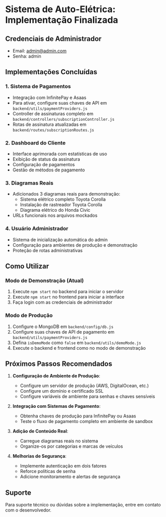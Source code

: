 # Sistema de Auto-Elétrica: Implementação Finalizada

## Credenciais de Administrador
- Email: admin@admin.com
- Senha: admin

## Implementações Concluídas

### 1. Sistema de Pagamentos
- Integração com InfinitePay e Asaas
- Para ativar, configure suas chaves de API em `backend/utils/paymentProviders.js`
- Controller de assinaturas completo em `backend/controllers/subscriptionController.js`
- Rotas de assinatura atualizadas em `backend/routes/subscriptionRoutes.js`

### 2. Dashboard do Cliente
- Interface aprimorada com estatísticas de uso
- Exibição de status da assinatura
- Configuração de pagamentos
- Gestão de métodos de pagamento

### 3. Diagramas Reais
- Adicionados 3 diagramas reais para demonstração:
  - Sistema elétrico completo Toyota Corolla
  - Instalação de rastreador Toyota Corolla
  - Diagrama elétrico do Honda Civic
- URLs funcionais nos arquivos mockados

### 4. Usuário Administrador
- Sistema de inicialização automática do admin
- Configuração para ambientes de produção e demonstração
- Proteção de rotas administrativas

## Como Utilizar

### Modo de Demonstração (Atual)
1. Execute `npm start` no backend para iniciar o servidor
2. Execute `npm start` no frontend para iniciar a interface
3. Faça login com as credenciais de administrador

### Modo de Produção
1. Configure o MongoDB em `backend/config/db.js`
2. Configure suas chaves de API de pagamento em `backend/utils/paymentProviders.js`
3. Defina `isDemoMode` como `false` em `backend/utils/demoMode.js`
4. Execute o backend e frontend como no modo de demonstração

## Próximos Passos Recomendados

1. **Configuração de Ambiente de Produção**:
   - Configure um servidor de produção (AWS, DigitalOcean, etc.)
   - Configure um domínio e certificado SSL
   - Configure variáveis de ambiente para senhas e chaves sensíveis

2. **Integração com Sistemas de Pagamento**:
   - Obtenha chaves de produção para InfinitePay ou Asaas
   - Teste o fluxo de pagamento completo em ambiente de sandbox

3. **Adição de Conteúdo Real**:
   - Carregue diagramas reais no sistema
   - Organize-os por categorias e marcas de veículos

4. **Melhorias de Segurança**:
   - Implemente autenticação em dois fatores
   - Reforce políticas de senha
   - Adicione monitoramento e alertas de segurança

## Suporte
Para suporte técnico ou dúvidas sobre a implementação, entre em contato com o desenvolvedor.
